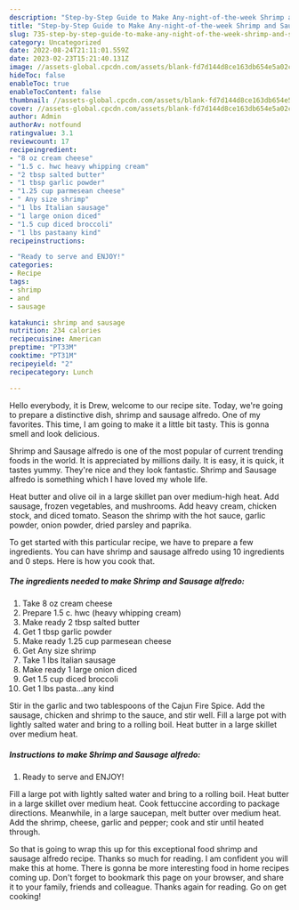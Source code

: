 ```yaml
---
description: "Step-by-Step Guide to Make Any-night-of-the-week Shrimp and Sausage alfredo"
title: "Step-by-Step Guide to Make Any-night-of-the-week Shrimp and Sausage alfredo"
slug: 735-step-by-step-guide-to-make-any-night-of-the-week-shrimp-and-sausage-alfredo
category: Uncategorized
date: 2022-08-24T21:11:01.559Z
date: 2023-02-23T15:21:40.131Z
image: //assets-global.cpcdn.com/assets/blank-fd7d144d8ce163db654e5a02c40b08a2775adb7897d16e4062681dc7e1b2800f.png
hideToc: false
enableToc: true
enableTocContent: false
thumbnail: //assets-global.cpcdn.com/assets/blank-fd7d144d8ce163db654e5a02c40b08a2775adb7897d16e4062681dc7e1b2800f.png
cover: //assets-global.cpcdn.com/assets/blank-fd7d144d8ce163db654e5a02c40b08a2775adb7897d16e4062681dc7e1b2800f.png
author: Admin
authorAv: notfound
ratingvalue: 3.1
reviewcount: 17
recipeingredient:
- "8 oz cream cheese"
- "1.5 c. hwc heavy whipping cream"
- "2 tbsp salted butter"
- "1 tbsp garlic powder"
- "1.25 cup parmesean cheese"
- " Any size shrimp"
- "1 lbs Italian sausage"
- "1 large onion diced"
- "1.5 cup diced broccoli"
- "1 lbs pastaany kind"
recipeinstructions:

- "Ready to serve and ENJOY!"
categories:
- Recipe
tags:
- shrimp
- and
- sausage

katakunci: shrimp and sausage 
nutrition: 234 calories
recipecuisine: American
preptime: "PT33M"
cooktime: "PT31M"
recipeyield: "2"
recipecategory: Lunch

---
```



Hello everybody, it is Drew, welcome to our recipe site. Today, we're going to prepare a distinctive dish, shrimp and sausage alfredo. One of my favorites. This time, I am going to make it a little bit tasty. This is gonna smell and look delicious.

Shrimp and Sausage alfredo is one of the most popular of current trending foods in the world. It is appreciated by millions daily. It is easy, it is quick, it tastes yummy. They're nice and they look fantastic. Shrimp and Sausage alfredo is something which I have loved my whole life.

Heat butter and olive oil in a large skillet pan over medium-high heat. Add sausage, frozen vegetables, and mushrooms. Add heavy cream, chicken stock, and diced tomato. Season the shrimp with the hot sauce, garlic powder, onion powder, dried parsley and paprika.


To get started with this particular recipe, we have to prepare a few ingredients. You can have shrimp and sausage alfredo using 10 ingredients and 0 steps. Here is how you cook that.

<!--inarticleads1-->

##### The ingredients needed to make Shrimp and Sausage alfredo:

1. Take 8 oz cream cheese
1. Prepare 1.5 c. hwc (heavy whipping cream)
1. Make ready 2 tbsp salted butter
1. Get 1 tbsp garlic powder
1. Make ready 1.25 cup parmesean cheese
1. Get  Any size shrimp
1. Take 1 lbs Italian sausage
1. Make ready 1 large onion diced
1. Get 1.5 cup diced broccoli
1. Get 1 lbs pasta...any kind


Stir in the garlic and two tablespoons of the Cajun Fire Spice. Add the sausage, chicken and shrimp to the sauce, and stir well. Fill a large pot with lightly salted water and bring to a rolling boil. Heat butter in a large skillet over medium heat. 

<!--inarticleads2-->

##### Instructions to make Shrimp and Sausage alfredo:


1. Ready to serve and ENJOY!

Fill a large pot with lightly salted water and bring to a rolling boil. Heat butter in a large skillet over medium heat. Cook fettuccine according to package directions. Meanwhile, in a large saucepan, melt butter over medium heat. Add the shrimp, cheese, garlic and pepper; cook and stir until heated through. 

So that is going to wrap this up for this exceptional food shrimp and sausage alfredo recipe. Thanks so much for reading. I am confident you will make this at home. There is gonna be more interesting food in home recipes coming up. Don't forget to bookmark this page on your browser, and share it to your family, friends and colleague. Thanks again for reading. Go on get cooking!
